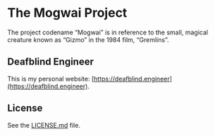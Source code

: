 # The Mogwai Project

The project codename “Mogwai” is in reference to the small, magical creature known as “Gizmo” in the 1984 film, “Gremlins”.

## Deafblind Engineer

This is my personal website: [https://deafblind.engineer](https://deafblind.engineer).

## License

See the [LICENSE.md](https://github.com/DeafblindEngineer/mogwai-project/blob/main/LICENSE.md) file.
